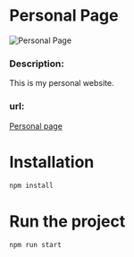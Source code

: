# Personal Page

![Personal Page](https://repository-images.githubusercontent.com/271175138/3d3c3f00-b6d1-11ea-9825-b0228a20b952)

<h3>Description:</h3>
<p>This is my personal website.</p>

<h3>url:</h3>
<a href="https://personal-page.jhonangulo.vercel.app/">Personal page</a>

# Installation
`npm install`

# Run the project
`npm run start`
